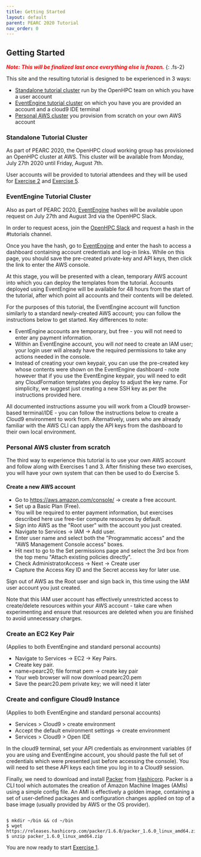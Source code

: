 ```yaml
---
title: Getting Started 
layout: default
parent: PEARC 2020 Tutorial
nav_order: 0
---
```


## Getting Started

<span style="color: red"> ***Note: This will be finalized last once everything else is frozen.*** </span>
{: .fs-2}

This site and the resulting tutorial is designed to be experienced in 3 ways:
* [Standalone tutorial cluster](#standalone-tutorial-cluster) run by the OpenHPC team on which you have a user account
* [EventEngine tutorial cluster](#eventengine-tutorial-cluster) on which you have you are provided an account and a cloud9 IDE terminal
* [Personal AWS cluster](#personal-aws-cluster-from-scratch) you provision from scratch on your own AWS account 

### Standalone Tutorial Cluster

As part of PEARC 2020, the OpenHPC cloud working group has provisioned an OpenHPC cluster at AWS. 
This cluster will be available from Monday, July 27th 2020 until Friday, August 7th.

User accounts will be provided to tutorial attendees and they will be used for [Exercise 2](exercise2.html) and [Exercise 5](exercise5.html).


### EventEngine Tutorial Cluster

Also as part of PEARC 2020,
[EventEngine](https://dashboard.eventengine.run/login) hashes will be available
upon request on July 27th and August 3rd via the OpenHPC Slack. 

In order to request acess, join the [OpenHPC
Slack](https://join.slack.com/t/openhpc/shared_invite/enQtODAyNTgyMTUyNDUwLWIyMjc5MmJlMjJlY2ExNzYyYzcyN2M3OTkyMTcwOWI4YzlkMmEyMzIzODZhYzIxYzIwZDE2NWEyNmMzNzVhMTY)
and request a hash in the #tutorials channel.

Once you have the hash, go to [EventEngine](https://dashboard.eventengine.run/login) and enter the hash to access a dashboard containing account credentials and log-in links. While on this page, you should save the pre-created private-key and API keys, then click the link to enter the AWS console.

At this stage, you will be presented with a clean, temporary AWS account into which you can deploy the templates from the tutorial. Accounts deployed using EventEngine will be available for 48 hours from the start of the tutorial, after which point all accounts and their contents will be deleted.

For the purposes of this tutorial, the EventEngine account will function similarly to a standard newly-created AWS account; you can follow the instructions below to get started. Key differences to note:

* EventEngine accounts are temporary, but free - you will not need to enter any payment information.
* Within an EventEngine account, you will *not* need to create an IAM user; your login user will already have the required permissions to take any actions needed in the console.
* Instead of creating your own keypair, you can use the pre-created key whose contents were shown on the EventEngine dashboard - note however that if you use the EventEngine keypair, you will need to edit any CloudFormation templates you deploy to adjust the key name. For simplicity, we suggest just creating a new SSH key as per the instructions provided here.

All documented instructions assume you will work from a Cloud9 browser-based terminal/IDE - you can follow the instructions below to create a Cloud9 environment to work from. Alternatively, users who are already familiar with the AWS CLI can apply the API keys from the dashboard to their own local environment.

### Personal AWS cluster from scratch

The third way to experience this tutorial is to use your own AWS account and follow along with Exercises 1 and 3. 
After finishing these two exercises, you will have your own system that can then be used to do Exercise 5.

#### Create a new AWS account

* Go to https://aws.amazon.com/console/ -> create a free account.
* Set up a Basic Plan (Free).
* You will be required to enter payment information, but exercises described here use free-tier compute resources by default.
* Sign into AWS as the "Root user" with the account you just created.
* Navigate to Services -> IAM -> Add user.
* Enter user name and select both the "Programmatic access" and the "AWS Management Console access" boxes.
* Hit next to go to the Set permissions page and select the 3rd box from the top menu "Attach existing policies directly".
* Check AdministratorAccess -> Next -> Create user
* Capture the Access Key ID and the Secret access key for later use.

Sign out of AWS as the Root user and sign back in, this time using the IAM user account you just created.

Note that this IAM user account has effectively unrestricted access to create/delete resources within your AWS account - take care when experimenting and ensure that resources are deleted when you are finished to avoid unnecessary charges.

### Create an EC2 Key Pair

(Applies to both EventEngine and standard personal accounts)

* Navigate to Services -> EC2 -> Key Pairs.
* Create key pair.
* name=pearc20; file format pem -> create key pair
* Your web browser will now download pearc20.pem
* Save the pearc20.pem private key; we will need it later

### Create and configure Cloud9 Instance

(Applies to both EventEngine and standard personal accounts)

* Services > Cloud9 > create environment
* Accept the default environment settings -> create environment
* Services > Cloud9 > Open IDE

In the cloud9 terminal, set your API credentials as environment variables (if you are using and EventEngine account, you should paste the full set of credentials which were presented just before accessing the console). You will need to set these API keys each time you log in to a Cloud9 session.

Finally, we need to download and install [Packer](https://www.packer.io/) from [Hashicorp](https://www.hashicorp.com/). Packer is a CLI tool which automates the creation of Amazon Machine Images (AMIs) using a simple config file. An AMI is effectively a golden image, containing a set of user-defined packages and configuration changes applied on top of a base image (usually provided by AWS or the OS provider).

~~~

$ mkdir ~/bin && cd ~/bin
$ wget https://releases.hashicorp.com/packer/1.6.0/packer_1.6.0_linux_amd64.zip 
$ unzip packer_1.6.0_linux_amd64.zip

~~~

You are now ready to start [Exercise 1](exercise1.html).
